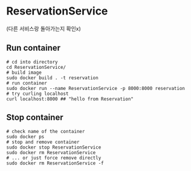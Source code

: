 # ReservationService
(다른 서비스랑 돌아가는지 확인x)

## Run container
```
# cd into directory
cd ReservationService/
# build image
sudo docker build . -t reservation
# run container
sudo docker run --name ReservationService -p 8000:8000 reservation 
# try curling localhost
curl localhost:8000 ## "hello from Reservation"
```

## Stop container
```
# check name of the container
sudo docker ps 
# stop and remove container
sudo docker stop ReservationService
sudo docker rm ReservationService
# ... or just force remove directly
sudo docker rm ReservationService -f
```